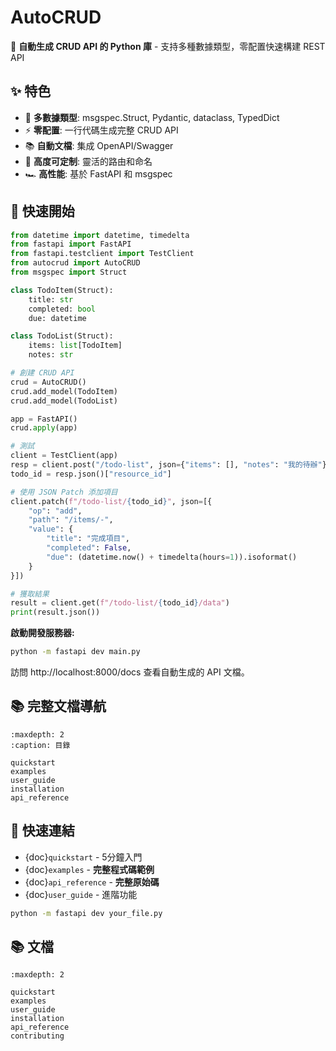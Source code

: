 # AutoCRUD

🚀 **自動生成 CRUD API 的 Python 庫** - 支持多種數據類型，零配置快速構建 REST API

## ✨ 特色

- 🎯 **多數據類型**: msgspec.Struct, Pydantic, dataclass, TypedDict
- ⚡ **零配置**: 一行代碼生成完整 CRUD API  
- 📚 **自動文檔**: 集成 OpenAPI/Swagger
- 🔧 **高度可定制**: 靈活的路由和命名
- 🏎️ **高性能**: 基於 FastAPI 和 msgspec

## 🚀 快速開始

```python
from datetime import datetime, timedelta
from fastapi import FastAPI
from fastapi.testclient import TestClient
from autocrud import AutoCRUD
from msgspec import Struct

class TodoItem(Struct):
    title: str
    completed: bool
    due: datetime

class TodoList(Struct):
    items: list[TodoItem]
    notes: str

# 創建 CRUD API
crud = AutoCRUD()
crud.add_model(TodoItem)
crud.add_model(TodoList)

app = FastAPI()
crud.apply(app)

# 測試
client = TestClient(app)
resp = client.post("/todo-list", json={"items": [], "notes": "我的待辦"})
todo_id = resp.json()["resource_id"]

# 使用 JSON Patch 添加項目
client.patch(f"/todo-list/{todo_id}", json=[{
    "op": "add", 
    "path": "/items/-",
    "value": {
        "title": "完成項目",
        "completed": False,
        "due": (datetime.now() + timedelta(hours=1)).isoformat()
    }
}])

# 獲取結果
result = client.get(f"/todo-list/{todo_id}/data")
print(result.json())
```

**啟動開發服務器:**

```bash
python -m fastapi dev main.py
```

訪問 http://localhost:8000/docs 查看自動生成的 API 文檔。

## 📚 完整文檔導航

```{toctree}
:maxdepth: 2
:caption: 目錄

quickstart
examples  
user_guide
installation
api_reference
```

## 🔗 快速連結

- {doc}`quickstart` - 5分鐘入門
- {doc}`examples` - **完整程式碼範例**
- {doc}`api_reference` - **完整原始碼**
- {doc}`user_guide` - 進階功能
```bash
python -m fastapi dev your_file.py
```

## 📚 文檔

```{toctree}
:maxdepth: 2

quickstart
examples
user_guide
installation
api_reference
contributing
```